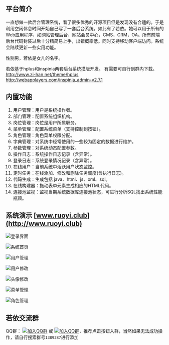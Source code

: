 ## 平台简介

一直想做一款后台管理系统，看了很多优秀的开源项目但是发现没有合适的。于是利用空闲休息时间开始自己写了一套后台系统。如此有了若依。她可以用于所有的Web应用程序，如网站管理后台，网站会员中心，CMS，CRM，OA。所有前端后台代码封装过后十分精简易上手，出错概率低。同时支持移动客户端访问。系统会陆续更新一些实用功能。

性别男，若依是女儿的名字。

若依基于hplus和inspinia两套后台系统摸版开发。
有需要可自行到群内下载。
http://www.zi-han.net/theme/hplus
http://webapplayers.com/inspinia_admin-v2.7.1 

## 内置功能

1.  用户管理：用户是系统操作者。
2.  部门管理：配置系统组织机构。
3.  岗位管理：岗位是用户所属职务。
4.  菜单管理：配置系统菜单（支持控制到按钮）。
5.  角色管理：角色菜单权限分配。
6.  字典管理：对系统中经常使用的一些较为固定的数据进行维护。
7.  参数管理：对系统动态配置参数。
8.  操作日志：系统操作日志记录（含异常）。
9.  登录日志：系统登录情况记录（含异常）。
10. 在线用户：当前系统中活跃用户状态监控。
11. 定时任务：在线添加、修改和删除任务调度(含执行日志)。
12. 代码生成：生成包括 java、html、js、xml、sql。
13. 在线构建器：拖动表单元素生成相应的HTML代码。
14. 连接池监视：监视当期系统数据库连接池状态，可进行分析SQL找出系统性能瓶颈。

## 系统演示 [www.ruoyi.club](http://www.ruoyi.club)

![登录界面](https://static.oschina.net/uploads/space/2018/0513/145506_0712_1438828.png)

![系统首页](https://static.oschina.net/uploads/space/2018/0513/145514_LKRy_1438828.png)

![用户管理](https://static.oschina.net/uploads/space/2018/0513/145523_7Cuh_1438828.png)

![用户修改](https://static.oschina.net/uploads/space/2018/0513/145530_vE5H_1438828.png)

![头像修改](https://static.oschina.net/uploads/space/2018/0513/145931_iibt_1438828.png)

![菜单管理](https://static.oschina.net/uploads/space/2018/0513/145608_ex4U_1438828.png)

![角色管理](https://static.oschina.net/uploads/space/2018/0513/150005_gV8b_1438828.png)

## 若依交流群

QQ群： [![加入QQ群](https://img.shields.io/badge/QQ群-1389287-blue.svg)](http://shang.qq.com/wpa/qunwpa?idkey=4a9a52f5d9d9c65a8ea67859170ba835d95fc50ec74a2a722293e60e036b5016) 或 [![加入QQ群](https://img.shields.io/badge/QQ群-1389287-blue.svg)](https://jq.qq.com/?_wv=1027&k=5HBAaYN)，推荐点击按钮入群，当然如果无法成功操作，请自行搜索群号`1389287`进行添加